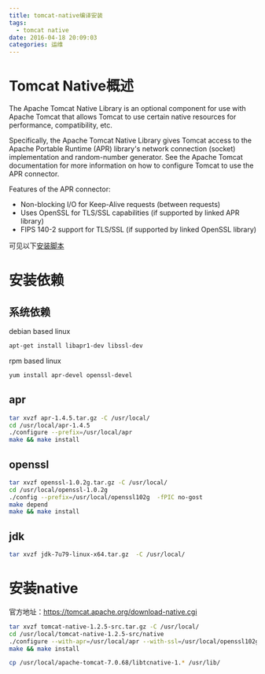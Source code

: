 ```yaml
---
title: tomcat-native编译安装
tags:
  - tomcat native
date: 2016-04-18 20:09:03
categories: 运维
---
```


# Tomcat Native概述
The Apache Tomcat Native Library is an optional component for use with Apache Tomcat that allows Tomcat to use certain native resources for performance, compatibility, etc.

Specifically, the Apache Tomcat Native Library gives Tomcat access to the Apache Portable Runtime (APR) library's network connection (socket) implementation and random-number generator. See the Apache Tomcat documentation for more information on how to configure Tomcat to use the APR connector.

Features of the APR connector:
- Non-blocking I/O for Keep-Alive requests (between requests)
- Uses OpenSSL for TLS/SSL capabilities (if supported by linked APR library)
- FIPS 140-2 support for TLS/SSL (if supported by linked OpenSSL library)

可见以下[安装脚本](https://raw.githubusercontent.com/JeffXue/common_scripts/master/install_tomcat_native1.2.5.sh)

# 安装依赖

## 系统依赖
debian based linux
```bash
apt-get install libapr1-dev libssl-dev
```

rpm based linux
```bash
yum install apr-devel openssl-devel
```

## apr
```bash
tar xvzf apr-1.4.5.tar.gz -C /usr/local/
cd /usr/local/apr-1.4.5
./configure --prefix=/usr/local/apr
make && make install
```


## openssl
```bash
tar xvzf openssl-1.0.2g.tar.gz -C /usr/local/
cd /usr/local/openssl-1.0.2g
./config --prefix=/usr/local/openssl102g  -fPIC no-gost
make depend
make && make install
```


## jdk
```bash
tar xvzf jdk-7u79-linux-x64.tar.gz  -C /usr/local/
```


# 安装native
官方地址：https://tomcat.apache.org/download-native.cgi
```bash
tar xvzf tomcat-native-1.2.5-src.tar.gz -C /usr/local/
cd /usr/local/tomcat-native-1.2.5-src/native
./configure --with-apr=/usr/local/apr --with-ssl=/usr/local/openssl102g --with-java-home=/usr/local/jdk1.7.0_79 --prefix=/usr/local/apache-tomcat-7.0.68
make && make install

cp /usr/local/apache-tomcat-7.0.68/libtcnative-1.* /usr/lib/
```


